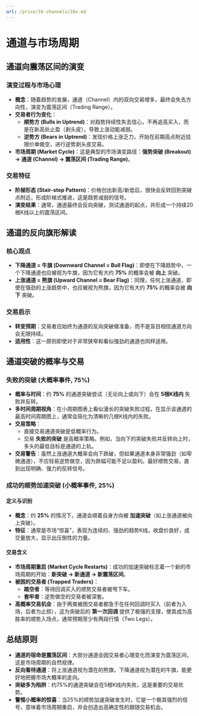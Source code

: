 ```yaml
---
url: /price/16-channels/16e.md
---
```

# 通道与市场周期

## 通道向震荡区间的演变

### 演变过程与市场心理

* **概念**：随着趋势的发展，通道（Channel）内的双向交易增多，最终会失去方向性，演变为震荡区间（Trading Range）。
* **交易者行为变化**：
  * **顺势方 (Bulls in Uptrend)**：对趋势持续性失去信心，不再追高买入，而是在新高处止盈（剥头皮），导致上涨动能减弱。
  * **逆势方 (Bears in Uptrend)**：发现价格上涨乏力，开始在前期高点附近挂限价单做空，进行逆势剥头皮交易。
* **市场周期 (Market Cycle)**：这是典型的市场演变路径：**强势突破 (Breakout) → 通道 (Channel) → 震荡区间 (Trading Range)**。

### 交易特征

* **阶梯形态 (Stair-step Pattern)**：价格创出新高/新低后，很快会反转回到突破点附近，形成阶梯式推进，这是趋势减弱的信号。
* **演变结果**：通常，通道最终会反向突破，测试通道的起点，并形成一个持续20根K线以上的震荡区间。

## 通道的反向旗形解读

### 核心观点

* **下降通道 = 牛旗 (Downward Channel = Bull Flag)**：即使在下降趋势中，一个下降通道也应被视为牛旗，因为它有大约 **75%** 的概率会被 **向上** 突破。
* **上涨通道 = 熊旗 (Upward Channel = Bear Flag)**：同理，任何上涨通道，即使在强劲的上涨趋势中，也应被视为熊旗，因为它有大约 **75%** 的概率会被 **向下** 突破。

### 交易启示

* **转变预期**：交易者应始终为通道的反向突破做准备，而不是盲目相信通道方向会无限持续。
* **适用性**：这一原则即使对于非常狭窄和看似强劲的通道也同样适用。

## 通道突破的概率与交易

### 失败的突破 (大概率事件, 75%)

* **概率与时间**：约 **75%** 的通道突破尝试（无论向上或向下）会在 **5根K线内** 失败并反转。
* **多时间周期视角**：在小周期图表上看似漫长的突破失败过程，在显示该通道的最高时间周期图上，通常会简化为清晰的几根K线内的失败。
* **交易策略**：
  * 直接交易通道突破是低概率行为。
  * 交易 **失败的突破** 是高概率策略。例如，当向下的突破失败并反转向上时，多头的最低目标是通道的上轨。
* **交易警告**：虽然上涨通道大概率会向下跌破，但如果通道本身非常强劲（如窄微通道），不应轻易逆势做空，因为跌幅可能不足以盈利。最好顺势交易，直到出现明确、强力的反转信号。

### 成功的顺势加速突破 (小概率事件, 25%)

#### 定义与识别

* **概念**：约 **25%** 的情况下，通道会顺着自身方向被 **加速突破**（如上涨通道被向上突破）。
* **特征**：通常是市场“惊喜”，表现为连续的、强劲的趋势K线，收盘价良好，成交量放大，显示出压倒性的力量。

#### 交易含义

* **市场周期重启 (Market Cycle Restarts)**：成功的加速突破标志着一个新的市场周期的开始：**新突破 → 新通道 → 新震荡区间**。
* **被困的交易者 (Trapped Traders)**：
  * **踏空者**：等待回调买入的顺势交易者被甩下车。
  * **套牢者**：逆势做空的交易者被深套。
* **高概率交易机会**：由于两类被困交易者都急于在任何回调时买入（前者为入场，后者为止损），这为突破后的 **第一次回调** 提供了极强的支撑，使其成为高胜率的顺势入场点，通常预期至少有两段行情（Two Legs）。

## 总结原则

* **通道的宿命是震荡区间**：大部分通道会因交易者心理变化而演变为震荡区间，这是市场周期的自然规律。
* **反向看待通道**：将上涨通道视为潜在的熊旗，下降通道视为潜在的牛旗，能更好地把握市场大概率的走向。
* **突破多为陷阱**：约75%的通道突破会在5根K线内失败，这是重要的交易优势。
* **警惕小概率的惊喜**：当25%的顺势加速突破发生时，它是一个极其强烈的信号，意味着市场周期重启，并会创造出高确定性的跟随交易机会。
